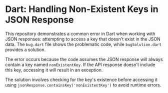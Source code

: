 # Dart: Handling Non-Existent Keys in JSON Response

This repository demonstrates a common error in Dart when working with JSON responses: attempting to access a key that doesn't exist in the JSON data.  The `bug.dart` file shows the problematic code, while `bugSolution.dart` provides a solution.

The error occurs because the code assumes the JSON response will always contain a key named `nonExistentKey`. If the API response doesn't include this key, accessing it will result in an exception.

The solution involves checking for the key's existence before accessing it using `jsonResponse.containsKey('nonExistentKey')` to avoid runtime errors.
